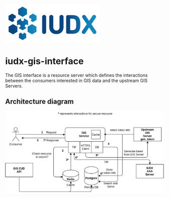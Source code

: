 ![IUDX](./readme/iudx.png)

# iudx-gis-interface
The GIS interface is a resource server which defines the interactions between the consumers interested in GIS data and the upstream GIS Servers.

## Architecture diagram

<p align="center">
<img src="./readme/architecture.png">
</p>


